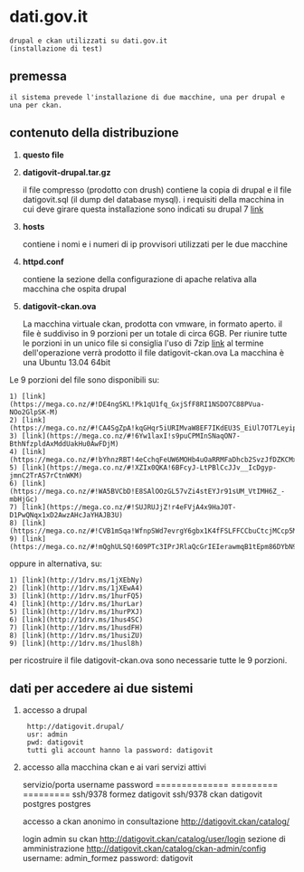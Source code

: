 dati.gov.it
===========
	drupal e ckan utilizzati su dati.gov.it 
	(installazione di test)

premessa
--------
	il sistema prevede l'installazione di due macchine, una per drupal e una per ckan.

contenuto della distribuzione
-----------------------------

1) **questo file**
	
2) **datigovit-drupal.tar.gz**

	il file compresso (prodotto con drush) contiene la copia di drupal
	e il file datigovit.sql (il dump del database mysql).
	i requisiti della macchina in cui deve girare questa installazione
	sono indicati su drupal 7 [link](https://drupal.org/requirements)

3) **hosts**

	contiene i nomi e i numeri di ip provvisori utilizzati per le due macchine
	
4) **httpd.conf**

	contiene la sezione della configurazione di apache relativa alla macchina che ospita drupal

5) **datigovit-ckan.ova**

	La macchina virtuale ckan, prodotta con vmware, in formato aperto.
	il file è suddiviso in 9 porzioni per un totale di circa 6GB.
	Per riunire tutte le porzioni in un unico file si consiglia l'uso di 7zip [link](http://www.7-zip.org/)
	al termine dell'operazione verrà prodotto il file datigovit-ckan.ova
	La macchina è una Ubuntu 13.04 64bit

Le 9 porzioni del file sono disponibili su:

	1) [link](https://mega.co.nz/#!DE4ngSKL!Pk1qU1fq_GxjSfF8RI1NSDO7C88PVua-NOo2GlpSK-M)
	2) [link](https://mega.co.nz/#!CA4SgZpA!kqGHqr5iURIMvaW8EF7IKdEU3S_EiUl7OT7LeyipKzM)
	3) [link](https://mega.co.nz/#!6Yw1laxI!s9puCPMInSNaqON7-BthNfzpldAxMddUakHu0AwFDjM)
	4) [link](https://mega.co.nz/#!bYhnzRBT!4eCchqFeUW6MOHb4uOaRRMFaDhcb2SvzJfDZKCMxkTY)
	5) [link](https://mega.co.nz/#!XZIx0QKA!6BFcyJ-LtPBlCcJJv__IcDgyp-jmnC2TrAS7rCtnWKM)
	6) [link](https://mega.co.nz/#!WA5BVCbD!E8SAlOOzGL57vZi4stEYJr91sUM_VtIMH6Z_-mbHjGc)
	7) [link](https://mega.co.nz/#!SUJRUJjZ!r4eFVjA4x9HaJ0T-D1PwQNqx1xD2AwzAHcJaYHAJB3U)
	8) [link](https://mega.co.nz/#!CVB1mSqa!WfnpSWd7evrgY6gbx1K4fFSLFFCCbuCtcjMCcp5MDuI)
	9) [link](https://mega.co.nz/#!mQghULSQ!609PTc3IPrJRlaQcGrIEIerawmqB1tEpm86DYbN9DhA)

oppure in alternativa, su:

	1) [link](http://1drv.ms/1jXEbNy)
	2) [link](http://1drv.ms/1jXEwA4)
	3) [link](http://1drv.ms/1hurFQ5)
	4) [link](http://1drv.ms/1hurLar)
	5) [link](http://1drv.ms/1hurPXJ)
	6) [link](http://1drv.ms/1hus4SC)
	7) [link](http://1drv.ms/1husdFH)
	8) [link](http://1drv.ms/1husiZU)
	9) [link](http://1drv.ms/1husl8h)

per ricostruire il file datigovit-ckan.ova sono necessarie tutte le 9 porzioni.

dati per accedere ai due sistemi
--------------------------------

1) accesso a drupal

        http://datigovit.drupal/
        usr: admin
        pwd: datigovit
        tutti gli account hanno la password: datigovit

2) accesso alla macchina ckan e ai vari servizi attivi

	servizio/porta  username   password
	==============  =========  =========
	ssh/9378        formez     datigovit
	ssh/9378        ckan       datigovit
	postgres        postgres

	accesso a ckan anonimo in consultazione
	http://datigovit.ckan/catalog/

	login admin su ckan
	http://datigovit.ckan/catalog/user/login
	sezione di amministrazione
	http://datigovit.ckan/catalog/ckan-admin/config
	username: admin_formez
	password: datigovit
